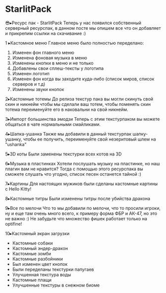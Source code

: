 # StarlitPack
😎▸Ресурс пак - StarlitPack
Теперь у нас появился собственный серверный ресурспак, в данном посте мы опишем все что он добавляет и прикрепим ссылки на скачивание :)

1️ ▸Кастомное меню
Главное меню было полностью переделано:
1. Изменен фон главного меню
2. Изменена фоновая музыка в меню
3. Изменены кнопки в меню и не только
4. Добавлены свои сплеш-тексты у логотипа
5. Изменен логотип
6. Изменен фон когда вы заходите куда-либо (список миров, список серверов и т.д)
7. Изменены звуки кнопок


2️▸Кастомные тотемы
До релиза текстур пака вы могли скинуть свой скин и никнейм чтобы мы сделали ваш тотем, чтобы поменять скин тотема переименуйте его в наковальни на свой никнейм.

3️▸Импорт большинства эмодзи
Теперь с этим текстурпаком вы можете общаться в чате нормальными смайликами.

4️▸Шапка-ушанка
Также мы добавили в данный текстурпак шапку-ушанку, чтобы ее получить, переименуйте свой незеритовый шлем на "ushanka"

5️▸3D коты
Были заменены текстурки всех котов на 3D

6️▸Музыка в пластинках
Хотели послушать музыку на пластинке, но наш плагин вам не нравится?
Тогда с помощью этого ресурспака вы сможете слушать что угодно, список песен останется тайной :)

7️▸Картины
Для настоящих мужиков были сделаны кастомные картины с Hello Kitty!

8️▸Кастомные титры
Были изменены титры после убийства дракона

9▸Все по мелочи
Что то мы добавили по мелочи, что то просили игроки, ну и еще там очень много всего, к примеру форма ФБР и АК-47, но это не важно :)
Не забудьте что множество фишек работает только на optifine!

10▸Кастомный экран загрузки


- Кастомные собаки
- Кастомный эндер-дракон
- Кастомные зомби
- Кастомные разбойники
- Был изменен цвет кнопок
- Были переделаны текстурки папугаев
- Улучшенная текстура воды
- Кастомные плащи
- Улучшенные текстуры в снежном биоме
